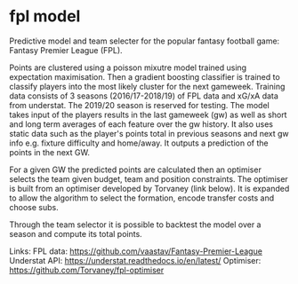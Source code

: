 # fpl model

Predictive model and team selecter for the popular fantasy football game:
Fantasy Premier League (FPL). 

Points are clustered using a poisson mixutre model trained using expectation maximisation. Then a gradient boosting classifier is trained to classify players into the most likely cluster for the next gameweek. Training data consists of 3 seasons (2016/17-2018/19) of FPL data and xG/xA data from understat. The 2019/20 season is reserved for testing. The model takes input of the players results in the last gameweek (gw) as well as short and long term averages of each feature over the gw history. It also uses static data such as the player's points total in previous seasons and next gw info e.g. fixture difficulty and home/away. It outputs a prediction of the points in the next GW.

For a given GW the predicted points are calculated then an optimiser selects the team given budget, team and position constraints. The optimiser is built from an optimiser developed by Torvaney (link below). It is expanded to allow the algorithm to select the formation, encode transfer costs and choose subs.

Through the team selector it is possible to backtest the model over a season and compute its total points.

Links:
FPL data: https://github.com/vaastav/Fantasy-Premier-League
Understat API: https://understat.readthedocs.io/en/latest/
Optimiser: https://github.com/Torvaney/fpl-optimiser








